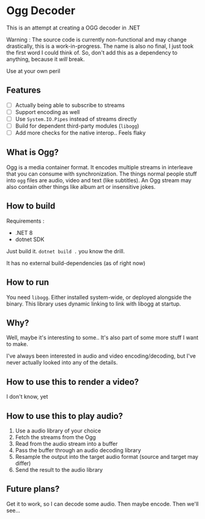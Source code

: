 # Ogg Decoder

This is an attempt at creating a OGG decoder in .NET

Warning : The source code is currently non-functional and may change drastically, this is a work-in-progress.
The name is also no final, I just took the first word I could think of. So, don't add this as a dependency to anything, because it _will_ break.

Use at your own peril

## Features

 - [ ] Actually being able to subscribe to streams
 - [ ] Support encoding as well
 - [ ] Use `System.IO.Pipes` instead of streams directly
 - [ ] Build for dependent third-party modules (`libogg`)
 - [ ] Add more checks for the native interop.. Feels flaky

## What is Ogg?

Ogg is a media container format. It encodes multiple streams in interleave that you can consume with synchronization. The things normal people stuff into `ogg` files are audio, video and text (like subtitles). An Ogg stream may also contain other things like album art or insensitive jokes.

## How to build

Requirements :
 - .NET 8
 - dotnet SDK

Just build it. `dotnet build .` you know the drill.

It has no external build-dependencies (as of right now)

## How to run

You need `libogg`. Either installed system-wide, or deployed alongside the binary. This library uses dynamic linking to link with libogg at startup.


## Why?

Well, maybe it's interesting to some.. It's also part of some more stuff I want to make.

I've always been interested in audio and video encoding/decoding, but I've never actually looked into any of the details.

## How to use this to render a video?

I don't know, yet

## How to use this to play audio?

1. Use a audio library of your choice
2. Fetch the streams from the Ogg
3. Read from the audio stream into a buffer
4. Pass the buffer through an audio decoding library
5. Resample the output into the target audio format (source and target may differ)
6. Send the result to the audio library

## Future plans?

Get it to work, so I can decode some audio. Then maybe encode. Then we'll see...
